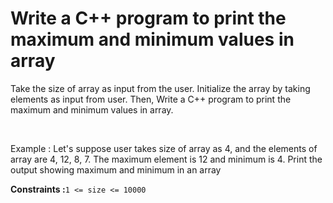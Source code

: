<h1>Write a C++ program to print the maximum and minimum values in array</h1>

<p>Take the size of array as input from the user. Initialize the array by taking elements as input from user. Then, Write a C++ program to print the maximum and minimum values in array. </p><br>

Example : Let's suppose  user takes  size of array as 4, and the elements of array are 4, 12, 8, 7. 
The maximum element is 12 and minimum is 4.
Print the output showing maximum and minimum in an array

<p><strong>Constraints :</strong><code>1 <= size <= 10000</code> </p>
